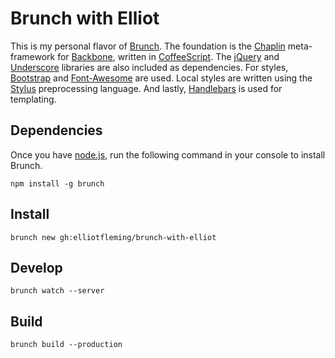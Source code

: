# Brunch with Elliot

This is my personal flavor of [Brunch](http://brunch.io). The foundation is the [Chaplin](https://github.com/chaplinjs/chaplin) meta-framework for [Backbone](https://github.com/jashkenas/backbone), written in [CoffeeScript](https://github.com/jashkenas/coffeescript). The [jQuery](https://github.com/jquery/jquery) and [Underscore](https://github.com/jashkenas/underscore) libraries are also included as dependencies. For styles, [Bootstrap](https://github.com/twbs/bootstrap) and [Font-Awesome](https://github.com/FortAwesome/Font-Awesome) are used. Local styles are written using the [Stylus](https://github.com/LearnBoost/stylus) preprocessing language. And lastly, [Handlebars](https://github.com/wycats/handlebars.js/) is used for templating.

## Dependencies

Once you have [node.js](http://nodejs.org/download), run the following command in your console to install Brunch.

`npm install -g brunch`

## Install

`brunch new gh:elliotfleming/brunch-with-elliot`

## Develop

`brunch watch --server`

## Build

`brunch build --production`
